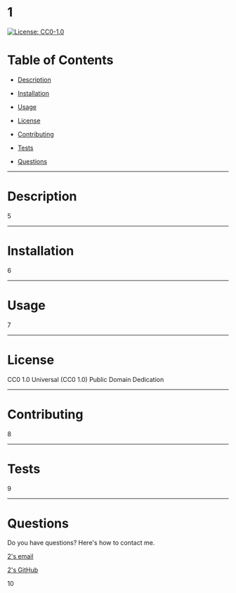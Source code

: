 
    
# **1**
[![License: CC0-1.0](https://licensebuttons.net/l/zero/1.0/80x15.png)](http://creativecommons.org/publicdomain/zero/1.0/)

# Table of Contents

- [Description](#description)


- [Installation](#installation)

- [Usage](#usage)

- [License](#license)

- [Contributing](#contributing)

- [Tests](#tests)

- [Questions](#questions)

---

# Description

5

---

# Installation

6

---

# Usage

7

---

# License

CC0 1.0 Universal (CC0 1.0) Public Domain Dedication

---

# Contributing

8

---

# Tests

9

---

# Questions
Do you have questions? Here's how to contact me. 

<a href = "mailto: 3">2's email</a>

<a href= "https://github.com/4">2's GitHub </a>

10
  
